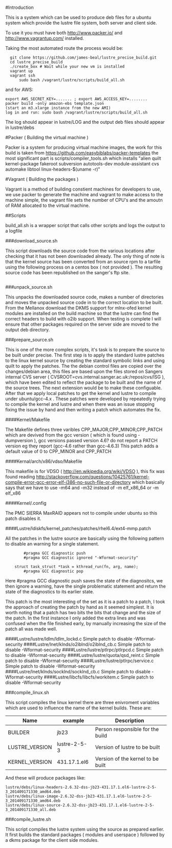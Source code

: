 #Introduction

This is a system which can be used to produce deb files for a ubuntu system which provide the lustre file system, both server and client side.

To use it you must have both http://www.packer.io/ and http://www.vagrantup.com/ installed.

Taking the most automated route the process would be:

```
  git clone https://github.com/james-beal/lustre_precise_build.git
  cd lustre_precise_build
  ./create_box # Wait while your new vm is installed
  vagrant up
  vagrant ssh
      sudo bash /vagrant/lustre/scripts/build_all.sh
```

and for AWS:

```
export AWS_SECRET_KEY=....... ; export AWS_ACCESS_KEY=........
packer build -only amazon-ebs template.json
(start an m3.xlarge instance from the new AMI)
log in and run: sudo bash /vagrant/lustre/scripts/build_all.sh
```

The log should appear in lustre/LOG and the output deb files should appear in lustre/debs

#Packer ( Building the virtual machine )

Packer is a system for producing virtual machine images, the work for this build is taken from https://github.com/easybiblabs/packer-templates the most significant part is scripts/compiler_tools.sh which installs "alien quilt kernel-package fakeroot subversion autotools-dev   module-assistant cvs  automake libtool linux-headers-$(uname -r)"

#Vagrant ( Building the packages )

Vagrant is a method of building constient machines for developers to use, we use packer to generate the machine and vagrant to make access to the machine simple, the vagrant file sets the number of CPU's and the amoutn of RAM allocated to the virtual machine. 

##Scripts

build_all.sh is a wrapper script that calls other scripts and logs the output to a logfile

###download_source.sh

This script downloads the source code from the various locations after checking that it has not been downloaded already. The only thing of note is that the kernel source has been converted from an source rpm to a tarfile using the following process on a centos box ( not provided ). The resulting source code has been republished on the sanger's ftp site.
```

```
###unpack_source.sh

This unpacks the downloaded source code, makes a number of directories and moves the unpacked source code in to the correct location to be built. From the Mellanox download the DKMS support for mlnx-ofed kernel modules are installed on the build machine so that the lustre can find the correct headers to build with o2ib support. When testing is complete I will ensure that other packages required on the server side are moved to the output deb directory.

###prepare_source.sh

This is one of the more complex scripts, it's task is to prepare the source to be built under precise. The first step is to apply the standard lustre patches to the linux kernel source by creating the standard symbolic links and using quilt to apply the patches. The the debian control files are copied over the changes/debian area, this files are based upon the files stored on Sangers internal CVS server ( CVSROOT=cvs.internal.sanger.ac.uk:/repos/cvs/ISG ), which have been edited to reflect the package to be built and the name of the source trees. The next extension would be to make these configuable. After that we apply local patches to get the kernel and lustre to compile under ubuntu/gcc-4.x . These patches were developed by repeatedly trying to compile the kernel and lustre and when there was an issue stopping fixing the issue by hand and then writing a patch which automates the fix.

####Kernel/Makefile

The Makefile defines three varibles CPP_MAJOR,CPP_MINOR,CPP_PATCH which are devived from the gcc version ( which is found using  -dumpversion ), gcc versions passed version 4.6? do not report a PATCH version eg they report (gcc-4.6 rather than gcc-4.6.3) This patch adds a default value of 0 to CPP_MINOR and CPP_PATCH

####Kernal/arch/x86/vdso/Makefile

This makefile is for VDSO ( http://en.wikipedia.org/wiki/VDSO ), this fix was found reading http://stackoverflow.com/questions/10425761/kernel-compile-error-gcc-error-elf-i386-no-such-file-or-directory which basically says that we have to use -m64 and -m32 instead of -m elf_x86_64  or -m elf_x86

####Kernel/.config

The  PMC SIERRA MaxRAID appears not to compile under ubuntu so this patch disables it.

####Lustre/ldiskfs/kernel_patches/patches/rhel6.4/ext4-mmp.patch

All the patches in the lustre source are basically using the following pattern to disable an warning for a single statement.

```
        #pragma GCC diagnostic push
        #pragma GCC diagnostic ignored "-Wformat-security"

 	struct task_struct *task = kthread_run(fn, arg, name);
        #pragma GCC diagnostic pop
```
Here #pragma GCC diagnostic push saves the state of the diagnositcs, we then ignore a warning, have the single problematic statement and return the state of the diagnostics to its earlier state.

This patch is the most interesting of the set as it is a patch to a patch, I took the approach of creating the patch by hand as it seemed simplest. It is worth noting that a patch has two bits the bits that change and the size of the patch. In the first instance I only added the extra lines and was confused when the file finished early, by manually increasing the size of the patch all was made well.

####Lustre/lustre/ldlm/ldlm_lockd.c
Simple patch to disable -Wformat-security
####Lustre/lnet/klnds/o2iblnd/o2iblnd_cb.c
Simple patch to disable -Wformat-security
####Lustre/lustre/ptlrpc/ptlrpcd.c
Simple patch to disable -Wformat-security
####Lustre/lustre/quota/qsd_reint.c
Simple patch to disable -Wformat-security
####Lustre/lustre/ptlrpc/service.c
Simple patch to disable -Wformat-security
####Lustre/lnet/klnds/socklnd/socklnd_cb.c
Simple patch to disable -Wformat-security
####Lustre/libcfs/libcfs/workitem.c
Simple patch to disable -Wformat-security

###compile_linux.sh

This script compiles the linux kernel there are three enivroment variables which are used to influence the name of the kernel builds. These are:

| Name           | example      | Description                       |
| -------------- | ------------ | --------------------------------- |
| BUILDER        | jb23         | Person responsible for the build  |
| LUSTRE_VERSION | lustre-2-5-3 | Version of lustre to be built     |
| KERNEL_VERSION | 431.17.1.el6 | Version of the kernel to be built |

And these will produce packages like:

```
lustre/debs/linux-headers-2.6.32-dss-jb23-431.17.1.el6-lustre-2-5-3_201409171330_amd64.deb
lustre/debs/linux-image-2.6.32-dss-jb23-431.17.1.el6-lustre-2-5-3_201409171330_amd64.deb
lustre/debs/linux-source-2.6.32-dss-jb23-431.17.1.el6-lustre-2-5-3_201409171330_all.deb
```

###compile_lustre.sh

This script compiles the lustre system using the source as prepared earlier. It first builds the standard packages ( modules and userspace ) followed by a dkms package for the client side modules.
